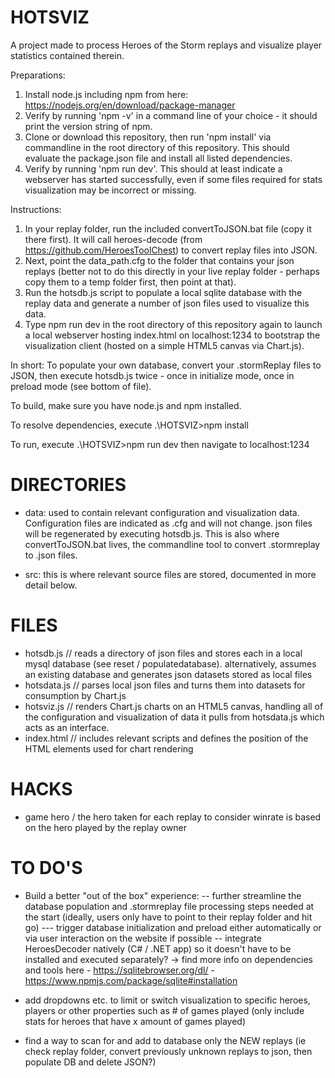 # HOTSVIZ
A project made to process Heroes of the Storm replays and visualize player statistics contained therein.

Preparations:
1. Install node.js including npm from here: https://nodejs.org/en/download/package-manager 
2. Verify by running 'npm -v' in a command line of your choice - it should print the version string of npm.
3. Clone or download this repository, then run 'npm install' via commandline in the root directory of this repository. This should evaluate the package.json file and install all listed dependencies.
4. Verify by running 'npm run dev'. This should at least indicate a webserver has started successfully, even if some files required for stats visualization may be incorrect or missing.

Instructions:
1. In your replay folder, run the included convertToJSON.bat file (copy it there first). It will call heroes-decode (from https://github.com/HeroesToolChest) to convert replay files into JSON.
2. Next, point the data_path.cfg to the folder that contains your json replays (better not to do this directly in your live replay folder - perhaps copy them to a temp folder first, then point at that). 
3. Run the hotsdb.js script to populate a local sqlite database with the replay data and generate a number of json files used to visualize this data. 
4. Type npm run dev in the root directory of this repository again to launch a local webserver hosting index.html on localhost:1234 to bootstrap the visualization client (hosted on a simple HTML5 canvas via Chart.js).

In short:
To populate your own database, convert your .stormReplay files to JSON, then execute hotsdb.js twice - once in initialize mode, once in preload mode (see bottom of file).

To build, make sure you have node.js and npm installed.

To resolve dependencies, execute
.\HOTSVIZ>npm install 

To run, execute
.\HOTSVIZ>npm run dev
then navigate to localhost:1234

# DIRECTORIES

- data: used to contain relevant configuration and visualization data. Configuration files are indicated as .cfg and will not change. json files will be regenerated by executing hotsdb.js. This is also where convertToJSON.bat lives, the commandline tool to convert .stormreplay to .json files.

- src: this is where relevant source files are stored, documented in more detail below. 

# FILES

- hotsdb.js // reads a directory of json files and stores each in a local mysql database (see reset / populatedatabase). alternatively, assumes an existing database and generates json datasets stored as local files
- hotsdata.js // parses local json files and turns them into datasets for consumption by Chart.js
- hotsviz.js // renders Chart.js charts on an HTML5 canvas, handling all of the configuration and visualization of data it pulls from hotsdata.js which acts as an interface.
- index.html // includes relevant scripts and defines the position of the HTML elements used for chart rendering 

# HACKS

- game hero / the hero taken for each replay to consider winrate is based on the hero played by the replay owner

# TO DO'S


- Build a better "out of the box" experience:
-- further streamline the database population and .stormreplay file processing steps needed at the start (ideally, users only have to point to their replay folder and hit go)
--- trigger database initialization and preload either automatically or via user interaction on the website if possible
-- integrate HeroesDecoder natively (C# / .NET app) so it doesn't have to be installed and executed separately?
    -> find more info on dependencies and tools here
        - https://sqlitebrowser.org/dl/
        - https://www.npmjs.com/package/sqlite#installation

- add dropdowns etc. to limit or switch visualization to specific heroes, players or other properties such as # of games played (only include stats for heroes that have x amount of games played)
- find a way to scan for and add to database only the NEW replays (ie check replay folder, convert previously unknown replays to json, then populate DB and delete JSON?)
